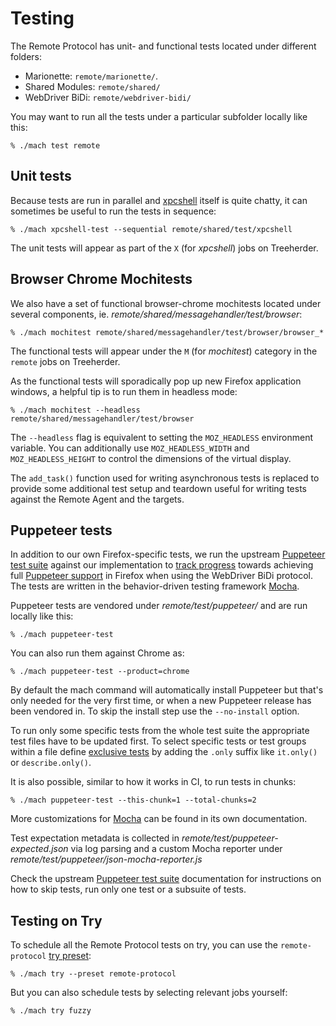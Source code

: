 # Testing

The Remote Protocol has unit- and functional tests located under different folders:

* Marionette: `remote/marionette/`.
* Shared Modules: `remote/shared/`
* WebDriver BiDi: `remote/webdriver-bidi/`

You may want to run all the tests under a particular subfolder locally like this:

```shell
% ./mach test remote
```

## Unit tests

Because tests are run in parallel and [xpcshell] itself is quite
chatty, it can sometimes be useful to run the tests in sequence:

```shell
% ./mach xpcshell-test --sequential remote/shared/test/xpcshell
```

The unit tests will appear as part of the `X` (for _xpcshell_) jobs
on Treeherder.

[xpcshell]: /testing/xpcshell/index.rst

## Browser Chrome Mochitests

We also have a set of functional browser-chrome mochitests located
under several components, ie. _remote/shared/messagehandler/test/browser_:

```shell
% ./mach mochitest remote/shared/messagehandler/test/browser/browser_*
```

The functional tests will appear under the `M` (for _mochitest_)
category in the `remote` jobs on Treeherder.

As the functional tests will sporadically pop up new Firefox
application windows, a helpful tip is to run them in headless
mode:

```shell
% ./mach mochitest --headless remote/shared/messagehandler/test/browser
```

The `--headless` flag is equivalent to setting the `MOZ_HEADLESS`
environment variable.  You can additionally use `MOZ_HEADLESS_WIDTH`
and `MOZ_HEADLESS_HEIGHT` to control the dimensions of the virtual
display.

The `add_task()` function used for writing asynchronous tests is
replaced to provide some additional test setup and teardown useful
for writing tests against the Remote Agent and the targets.

## Puppeteer tests

In addition to our own Firefox-specific tests, we run the upstream
[Puppeteer test suite] against our implementation to [track progress]
towards achieving full [Puppeteer support] in Firefox when using the
WebDriver BiDi protocol. The tests are written in the behavior-driven
testing framework [Mocha].

Puppeteer tests are vendored under _remote/test/puppeteer/_ and are
run locally like this:

```shell
% ./mach puppeteer-test
```

You can also run them against Chrome as:

```shell
% ./mach puppeteer-test --product=chrome
```

By default the mach command will automatically install Puppeteer but that's
only needed for the very first time, or when a new Puppeteer release has been
vendored in. To skip the install step use the `--no-install` option.

To run only some specific tests from the whole test suite the appropriate
test files have to be updated first. To select specific tests or test
groups within a file define [exclusive tests] by adding the `.only` suffix
like `it.only()` or `describe.only()`.

It is also possible, similar to how it works in CI, to run tests in chunks:

```shell
% ./mach puppeteer-test --this-chunk=1 --total-chunks=2
```

More customizations for [Mocha] can be found in its own documentation.

Test expectation metadata is collected in _remote/test/puppeteer-expected.json_
via log parsing and a custom Mocha reporter under
_remote/test/puppeteer/json-mocha-reporter.js_

Check the upstream [Puppeteer test suite] documentation for instructions on
how to skip tests, run only one test or a subsuite of tests.

## Testing on Try

To schedule all the Remote Protocol tests on try, you can use the
`remote-protocol` [try preset]:

```shell
% ./mach try --preset remote-protocol
```

But you can also schedule tests by selecting relevant jobs yourself:

```shell
% ./mach try fuzzy
```

[Puppeteer test suite]: https://github.com/puppeteer/puppeteer/blob/master/test/README.md
[Puppeteer support]: https://bugzilla.mozilla.org/show_bug.cgi?id=puppeteer
[Mocha]: https://mochajs.org/
[exclusive tests]: https://mochajs.org/#exclusive-tests
[track progress]: https://puppeteer.github.io/ispuppeteerfirefoxready/
[try preset]: /tools/try/presets
